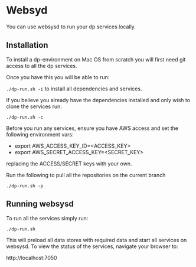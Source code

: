 # Websyd

You can use websysd to run your dp services locally.

## Installation

To install a dp-environment on Mac OS from scratch you will first need git access to all the dp services.

Once you have this you will be able to run:

`./dp-run.sh -i` to install all dependencies and services.

If you believe you already have the dependencies installed and only wish to clone 
the services run:

`./dp-run.sh -c`

Before you run any services, ensure you have AWS access and set the following environment vars:

- export AWS_ACCESS_KEY_ID=<ACCESS_KEY>
- export AWS_SECRET_ACCESS_KEY=<SECRET_KEY>

replacing the ACCESS/SECRET keys with your own.

Run the following to pull all the repositories on the current branch

`./dp-run.sh -p` 

## Running websysd

To run all the services simply run:

`./dp-run.sh`

This will preload all data stores with required data and start all services on websysd. To view the status of the services, navigate your browser to:

http://localhost:7050